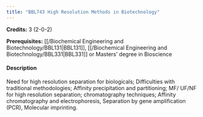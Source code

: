 ```yaml
---
title: "BBL743 High Resolution Methods in Biotechnology"
---
```

**Credits:** 3 (2-0-2)

**Prerequisites:** [[/Biochemical Engineering and Biotechnology/BBL131|BBL131]], [[/Biochemical Engineering and Biotechnology/BBL331|BBL331]] or Masters’ degree in Bioscience

#### Description
Need for high resolution separation for biologicals; Difficulties with traditional methodologies; Affinity precipitation and partitioning; MF/ UF/NF for high resolution separation; chromatography techniques; Affinity chromatography and electrophoresis, Separation by gene amplification (PCR), Molecular imprinting.